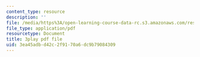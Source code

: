 ```yaml
---
content_type: resource
description: ''
file: /media/https%3A/open-learning-course-data-rc.s3.amazonaws.com/res-tll-004-stem-concept-videos-fall-2013/3ea45adbd42c2f9170a6dc9b79084309_DjMaDN3EtWc.pdf
file_type: application/pdf
resourcetype: Document
title: 3play pdf file
uid: 3ea45adb-d42c-2f91-70a6-dc9b79084309
---
```

